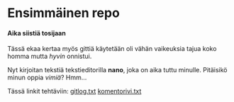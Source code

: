 # Ensimmäinen repo
#### Aika siistiä tosijaan

Tässä ekaa kertaa myös gittiä käytetään oli vähän vaikeuksia tajua koko homma mutta *hyvin* onnistui.

Nyt kirjoitan tekstiä tekstieditorilla __nano__, joka on aika tuttu minulle. Pitäisikö minun oppia _vimiä_? Hmm...

Tässä linkit tehtäviin:
[gitlog.txt](https://github.com/CrackPapaXtreme/ot-harjoitustyo/blob/master/laskarit/viikko1/gitlog.txt)
[komentorivi.txt](https://github.com/CrackPapaXtreme/ot-harjoitustyo/blob/master/laskarit/viikko1/komentorivi.txt)
